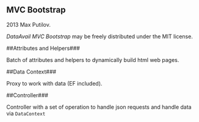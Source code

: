 MVC Bootstrap
-------------

2013 Max Putilov.

*DataAvail MVC Bootstrap* may be freely distributed under the MIT license.

##Attributes and Helpers###

Batch of attributes and helpers to dynamically build html web pages. 

##Data Context###

Proxy to work with data (EF included). 

##Controller###

Controller with a set of operation to handle json requests and handle data via `DataContext`
